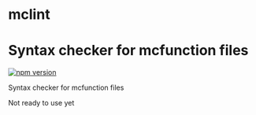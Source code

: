 # mclint
Syntax checker for mcfunction files
=======
[![npm version](https://badge.fury.io/js/mclint.svg)](https://www.npmjs.com/package/mclint/)

Syntax checker for mcfunction files

Not ready to use yet
